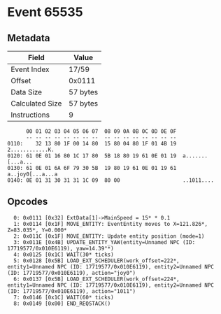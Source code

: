 # Event 65535

## Metadata

| Field           | Value    |
|-----------------|----------|
| Event Index     | 17/59    |
| Offset          | 0x0111   |
| Data Size       | 57 bytes |
| Calculated Size | 57 bytes |
| Instructions    | 9        |

```
      00 01 02 03 04 05 06 07  08 09 0A 0B 0C 0D 0E 0F
      -- -- -- -- -- -- -- --  -- -- -- -- -- -- -- --
0110:    32 13 80 1F 00 14 80  15 80 04 80 1F 01 4B 19   2............K.
0120: 61 0E 01 16 80 1C 17 80  5B 18 80 19 61 0E 01 19  a.......[...a...
0130: 61 0E 01 6A 6F 79 30 5B  19 80 19 61 0E 01 19 61  a..joy0[...a...a
0140: 0E 01 31 30 31 31 1C 09  80 00                    ..1011....      
```

## Opcodes

```
  0: 0x0111 [0x32] ExtData[1]->MainSpeed = 15* * 0.1
  1: 0x0114 [0x1F] MOVE_ENTITY: EventEntity moves to X=121.826*, Z=83.035*, Y=0.000*
  2: 0x011C [0x1F] MOVE_ENTITY: Update entity position (mode=1)
  3: 0x011E [0x4B] UPDATE_ENTITY_YAW(entity=Unnamed NPC (ID: 17719577/0x010E6119), yaw=14.39°*)
  4: 0x0125 [0x1C] WAIT(30* ticks)
  5: 0x0128 [0x5B] LOAD_EXT_SCHEDULER(work_offset=222*, entity1=Unnamed NPC (ID: 17719577/0x010E6119), entity2=Unnamed NPC (ID: 17719577/0x010E6119), action="joy0")
  6: 0x0137 [0x5B] LOAD_EXT_SCHEDULER(work_offset=224*, entity1=Unnamed NPC (ID: 17719577/0x010E6119), entity2=Unnamed NPC (ID: 17719577/0x010E6119), action="1011")
  7: 0x0146 [0x1C] WAIT(60* ticks)
  8: 0x0149 [0x00] END_REQSTACK()
```
